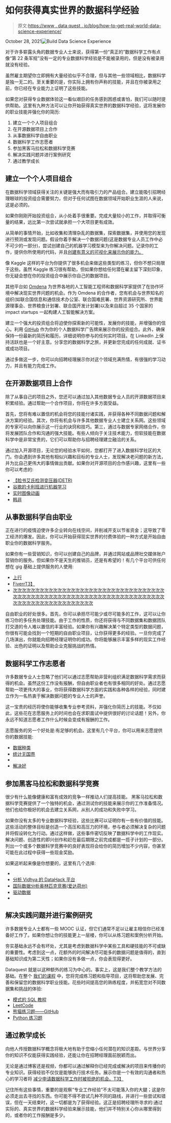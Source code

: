 # 如何获得真实世界的数据科学经验

> 原文:[https://www . data quest . io/blog/how-to-get-real-world-data-science-experience/](https://www.dataquest.io/blog/how-to-get-real-world-data-science-experience/)

October 28, 2021![Build Data Science Experience](../Images/bbc06d48b2651a4a55ea562aeee26efe.png)

对于许多崭露头角的数据专业人士来说，获得第一份“真正的”数据科学工作有点像“第 22 条军规”没有一定的专业数据科学经验是不能被录用的，但是没有被录用就没有经验。

虽然雇主期望你立即拥有大量经验似乎不合理，但与其他一些领域相比，数据科学是独一无二的。至关重要的是，你实际上拥有你声称的技能，并且在你被录用之前，你已经在专业能力上证明了这些技能。

如果您对获得专业数据体验这一看似艰巨的任务感到困惑或害怕，我们可以随时提供帮助。这里有九种方法可以让你开始获得真实世界的数据科学经验，这将发展你的职业技能并强化你的简历:

1.  建立一个个人项目组合
2.  在开源数据项目上合作
3.  从事数据科学自由职业
4.  数据科学工作志愿者
5.  参加黑客马拉松和数据科学竞赛
6.  解决实践问题并进行案例研究
7.  通过教学成长

## 建立一个个人项目组合

在数据科学领域获得关注的关键是强大而有吸引力的产品组合。建立能吸引招聘经理眼球的投资组合需要努力，但对于任何试图在数据领域开始职业生涯的人来说，这是必须的。

如果你刚刚开始投资组合，从小处着手很重要。完成大量较小的工作，并取得可衡量的结果，远比第一次尝试就承担一个大项目更有成效。

从简单的事情开始，比如收集和清理杂乱的数据集，探索数据集，并使用您的发现进行预测或发现问题。假设你着手解决一个数据问题(这是数据专业人员工作中必不可少的一部分)，尝试创建自己的机器学习模型来为你解决问题。记录你的工作，提供你所使用的代码，并且[创建有意义的可视化来展示你的能力。](https://www.dataquest.io/blog/how-to-communicate-with-data/)

像 Kaggle 这样的平台为你提供了很多机会来做这些类型的练习，但你不想只局限于这些。虽然 Kaggle 练习很有帮助，但如果你想给任何潜在雇主留下深刻印象，你无疑会想在你的投资组合中展示你自己的数据项目。

其他平台如 [Omdena](https://omdena.com/) 为世界各地的人工智能工程师和数据科学家提供了在协作环境中解决现实世界问题的机会。作为 Omdena 的合作者，您有机会与世界知名的组织(如联合国信息和通信技术办公室、联合国难民署、世界资源研究所、世界能源理事会、世界粮食计划署、联合国开发计划署)以及来自超过 35 个国家的 impact startups 一起构建人工智能解决方案。

建立一个强大的投资组合将迫使你探索新的可能性，发展你的技能，并增强你的信心。利用 [GitHub](https://github.com/) 作为你的个人数据科学广告牌来展示你的投资组合。此外，确保保持一份最新的简历和履历，详细说明你参与的任何实时项目。在 LinkedIn 上保持活跃也是一个好主意。分享您的数据科学之旅，并更新您完成的任何成就、证书或成功项目。

通过多做这一步，你可以向招聘经理展示你对这个领域充满热情，有很强的学习动力，并且有能力完成工作。

## 在开源数据项目上合作

除了从事自己的项目之外，您还可以通过加入其他数据专业人员的开源数据项目来积累经验。通过帮助一个合作项目，你将在许多方面受益。

首先，您将有难以置信的机会将您的技能付诸实践，并获得各种不同数据问题和解决方案的经验。其次，你将有机会与许多其他数据专业人士建立关系网。这些领域的专家可以向你展示这一行业的诀窍和技巧。第三，通过与数据专家网络合作，你将发展团队合作和沟通的强大技能。有些人倾向于关注技术能力，但软技能在数据科学中是非常宝贵的，它们可以帮助你与招聘经理建立融洽的关系。

通过加入开源项目，无论您的经验水平如何，您都打开了进入数据科学社区的大门。你会遇到许多其他有相似兴趣和目标的专业人士，发现解决老问题的新方法，并为比自己更伟大的事情做出贡献。如果你对开源项目的合作感兴趣，这里有一些你可以考虑的:

*   [【脸书艾氏检测变压器(DETR)](https://github.com/facebookresearch/detr)
*   [谷歌的卡利班进行机器学习](https://github.com/google/caliban)
*   [实时图像动画](https://github.com/anandpawara/Real_Time_Image_Animation)
*   [韩非](https://github.com/BVLC/caffe)

## 从事数据科学自由职业

正在进行的疫情迫使许多企业转向在线空间，并削减开支以节省资金；这导致了零工经济的爆发。因此，你可以开始获得现实世界的付费体验的一种方式是开始自由职业你的数据科学服务。

如果你有一些营销知识，你可以创建自己的品牌，并通过网站或品牌社交媒体账户营销你的服务。但如果你不是天生的推销员，还是有希望的！有几个平台可供任何想在 gig 基础上提供服务的人使用:

*   [上行](https://www.upwork.com/)
*   [FiverrT3】](https://www.fiverr.com/)
*   [次次次次次次次次次次次次次次次次次次次次次次次次次次次次次次次次次次次次次次次次次次次次次次次次次次次次次次次次次次次次次次次次次次次次次次次次次次次次次次次次次次次次次次](https://www.toptal.com/)

自由职业的好处很多。首先，你可以承担尽可能少或尽可能多的工作，这可以让你练习你的多任务处理技能。由于工作的性质，你还将获得与不同数据集和数据团队打交道的令人难以置信的丰富经验。如果你有兴趣解决某个特定类型的数据问题，你很有可能会找到一个短期的自由职业项目，让你获得更多的经验。一旦你完成了几场演出，你就能向招聘经理证明你的成功。你将能够展示丰富多样的现实工作经验、出色的证明以及帮助企业克服挑战的热情。

## 数据科学工作志愿者

许多数据专业人士忽略了他们可以通过志愿帮助非营利组织满足数据科学需求而获得的机会。虽然这份工作没有报酬，但自由职业者也有很多相同的好处。通过志愿帮助一项更伟大的事业，你将获得数据科学方面的实践和各种各样的经验，同时建立作为一名热衷于解决数据问题的专业人士的声誉。

这一宝贵的经历将使你能够收集专业参考资料，并强化你简历上的技能。不仅如此，这些花在志愿服务上的时间也会在求职面试中提供很好的讨论话题！另外，你永远不知道志愿者工作什么时候会变成有报酬的工作。

志愿服务的另一个好处是:有足够的机会。这里有几个平台，你可以用来志愿提供你的数据技能:

*   [数据种类](https://www.datakind.org/)
*   [统计无国界](https://swb.wildapricot.org/volunteers/)
*   [](https://www.catchafire.org/)
*   [解决好](https://www.solveforgood.org/)

## 参加黑客马拉松和数据科学竞赛

很少有什么能像健康和富有成效的竞争一样推动人们提高技能。 黑客马拉松和数据科学竞赛提供了一个独特的机会，通过测试你的技能来展示你的工作准备情况。他们也给你极好的机会去建立关系网，从别人的成功和失败中学习。

如果你没有太多的专业数据科学经验，这些比赛可以证明你有一些有价值的技能。这些活动的整体目标是创造一个高压和高压力的环境，参与者必须解决复杂的问题并将假设转化为行动。通过这样做，这些事件密切反映了数据科学中的工作现实。解决问题、创造性的即兴创作和赶在最后期限之前完成都是一揽子计划的一部分。列出一个或多个数据科学竞赛中的良好表现将会给你的简历增加不少内容，你甚至可能在此过程中获得一些现金奖励。

如果这听起来像是你想要的，这里有几个选择:

*   [](https://www.kaggle.com/competitions)
*   [分析 Vidhya 的 DataHack 平台](https://datahack.analyticsvidhya.com/contest/all/)
*   [国际数据分析奥林匹克竞赛(爱达荷州)](https://idao.world/)
*   [驱动数据](https://www.drivendata.org/competitions/)
*   [](https://www.topcoder.com/challenges)

## 解决实践问题并进行案例研究

许多数据专业人士都有一些 MOOC 认证，但它们通常不足以让雇主相信你已经准备好工作了。如果你想让你的技能更上一层楼，你可以从练习题和案例分析开始。

夯实基础永远不会有坏处，尤其是考虑到数据科学中某些工具和硬技能的不可或缺的重要性。考虑到这一点，花额外的时间解决尽可能多的数据问题是值得的，直到基础知识成为第二天性；如果你没有多做一点，你会表现得更好。

Dataquest 就是以这种额外的练习为中心的。事实上，这是我们整个教学方法的基础。在整个 [我们的课程](https://www.dataquest.io/data-science-courses-directory/) 中，您将完成练习题和指导项目，这将帮助您发展、完善和保留您的数据科学职业技能。花些时间提高您的熟练程度，并拓宽您对不同数据集和挑战的体验:

*   [模式的 SQL 教程](https://mode.com/sql-tutorial/)
*   [LeetCode](https://mode.com/sql-tutorial/)
*   [熊猫练习题——GitHub](https://github.com/guipsamora/pandas_exercises)
*   [Python 练习题](https://realpython.com/python-practice-problems/)

## 通过教学成长

向他人传授数据科学概念将极大地有助于您缩小任何潜在的知识差距。与世界分享你的知识不仅能获得实践经验，还能让你在招聘经理面前脱颖而出。

无论是通过博客还是视频，你都可以通过解释你已经完成或解决的项目来传播你的专业知识。获得经验不仅仅是能够执行技术任务。展示你是一个有效的沟通者和热心的学习者将 [减少申请数据科学工作时被拒绝的机会。T3】](https://www.dataquest.io/blog/reasons-why-youre-getting-rejected-for-data-science-jobs/)

记住所有这些事情，重要的是观察“专业工作经验”不太可能落入你的大腿；这是你必须走出去寻找的东西。你可能不得不尝试几种不同的路线，并进行一些尝试和错误，但在一天结束时，这一切都是为了获得经验。这正是招聘经理所寻求的:通过实际的、真实世界的数据科学经验来展示技能，他们并不特别关心你从哪里得到的，或者你的工作报酬是多少。